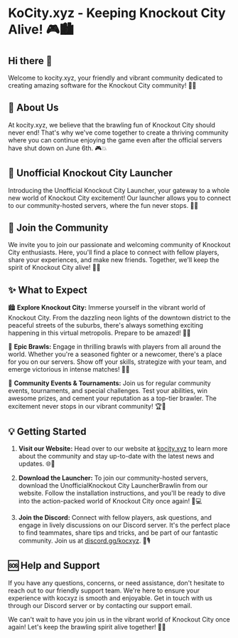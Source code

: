 # KoCity.xyz - Keeping Knockout City Alive! 🎮🏙️

## Hi there 👋

Welcome to kocity.xyz, your friendly and vibrant community dedicated to creating amazing software for the Knockout City community! 🎉🥳

## 🌟 About Us

At kocity.xyz, we believe that the brawling fun of Knockout City should never end! That's why we've come together to create a thriving community where you can continue enjoying the game even after the official servers have shut down on June 6th. 🎮💥

## 🚀 Unofficial Knockout City Launcher

Introducing the Unofficial Knockout City Launcher, your gateway to a whole new world of Knockout City excitement! Our launcher allows you to connect to our community-hosted servers, where the fun never stops. 🚀🌟

## 🤝 Join the Community

We invite you to join our passionate and welcoming community of Knockout City enthusiasts. Here, you'll find a place to connect with fellow players, share your experiences, and make new friends. Together, we'll keep the spirit of Knockout City alive! 💪🤝

## ✨ What to Expect

🏙️ **Explore Knockout City:** Immerse yourself in the vibrant world of Knockout City. From the dazzling neon lights of the downtown district to the peaceful streets of the suburbs, there's always something exciting happening in this virtual metropolis. Prepare to be amazed! 🌆✨

🤼 **Epic Brawls:** Engage in thrilling brawls with players from all around the world. Whether you're a seasoned fighter or a newcomer, there's a place for you on our servers. Show off your skills, strategize with your team, and emerge victorious in intense matches! 👊🔥

🎉 **Community Events & Tournaments:** Join us for regular community events, tournaments, and special challenges. Test your abilities, win awesome prizes, and cement your reputation as a top-tier brawler. The excitement never stops in our vibrant community! 🏆🎁

## 💡 Getting Started

1. **Visit our Website:** Head over to our website at [kocity.xyz](https://kocity.xyz/) to learn more about the community and stay up-to-date with the latest news and updates. 🌐📰

2. **Download the Launcher:** To join our community-hosted servers, download the UnofficialKnockout City LauncherBrawlin from our website. Follow the installation instructions, and you'll be ready to dive into the action-packed world of Knockout City once again! 🚀💻

3. **Join the Discord:** Connect with fellow players, ask questions, and engage in lively discussions on our Discord server. It's the perfect place to find teammates, share tips and tricks, and be part of our fantastic community. Join us at [discord.gg/kocxyz](https://discord.gg/kocxyz). 💬🎙️

## 🆘 Help and Support

If you have any questions, concerns, or need assistance, don't hesitate to reach out to our friendly support team. We're here to ensure your experience with kocxyz is smooth and enjoyable. Get in touch with us through our Discord server or by contacting our support email.

We can't wait to have you join us in the vibrant world of Knockout City once again! Let's keep the brawling spirit alive together! 🥊🎉
